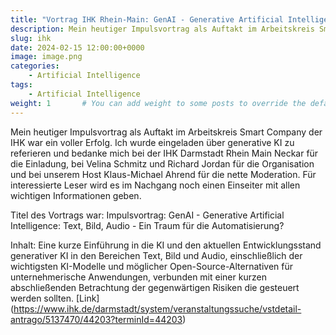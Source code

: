 ```yaml
---
title: "Vortrag IHK Rhein-Main: GenAI - Generative Artificial Intelligence: Text, Bild, Audio - Ein Traum für die Automatisierung?"
description: Mein heutiger Impulsvortrag als Auftakt im Arbeitskreis Smart Company der IHK war ein voller Erfolg...
slug: ihk
date: 2024-02-15 12:00:00+0000
image: image.png
categories:
    - Artificial Intelligence
tags:
    - Artificial Intelligence
weight: 1       # You can add weight to some posts to override the default sorting (date descending)
---
```

Mein heutiger Impulsvortrag als Auftakt im Arbeitskreis Smart Company der IHK war ein voller Erfolg. Ich wurde eingeladen über generative KI zu referieren und bedanke mich bei der IHK Darmstadt Rhein Main Neckar für die Einladung, bei Velina Schmitz und Richard Jordan für die Organisation und bei unserem Host Klaus-Michael Ahrend für die nette Moderation. Für interessierte Leser wird es im Nachgang noch einen Einseiter mit allen wichtigen Informationen geben.

Titel des Vortrags war:
Impulsvortrag: GenAI - Generative Artificial Intelligence: Text, Bild, Audio - Ein Traum für die Automatisierung?

Inhalt:
Eine kurze Einführung in die KI und den aktuellen Entwicklungsstand generativer KI in den Bereichen Text, Bild und Audio, einschließlich der wichtigsten KI-Modelle und möglicher Open-Source-Alternativen für unternehmerische Anwendungen, verbunden mit einer kurzen abschließenden Betrachtung der gegenwärtigen Risiken die gesteuert werden sollten. [Link] (https://www.ihk.de/darmstadt/system/veranstaltungssuche/vstdetail-antrago/5137470/44203?terminId=44203)